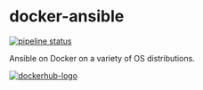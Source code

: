# docker-ansible

[![pipeline status](https://gitlab.com/joeltimothyoh/docker-ansible/badges/master/pipeline.svg)](https://gitlab.com/joeltimothyoh/docker-ansible/commits/master)

Ansible on Docker on a variety of OS distributions.

[![dockerhub-logo][]][dockerhub-link]

[dockerhub-logo]: https://img.shields.io/badge/docker%20hub-joeltimothyoh/ansible-blue.svg?logo=docker&logoColor=2596EC&color=C20000&label=&labelColor=&style=popout-square
[dockerhub-link]: https://hub.docker.com/r/joeltimothyoh/ansible
